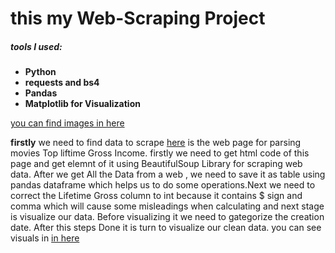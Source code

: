 # this my Web-Scraping Project 

##### tools I used:
- **Python**
- **requests and bs4** 
- **Pandas**
- **Matplotlib for Visualization**

<a href="https://www.linkedin.com/feed/update/urn:li:activity:7316867782854250496/">you can find images in here</a>

**firstly** we need to find data to scrape <a href="https://www.boxofficemojo.com/chart/top_lifetime_gross/?area=XWW">here</a> is the web page for parsing movies Top liftime Gross Income.
firstly we need to get html code of this page and get elemnt of it using BeautifulSoup Library for scraping web data. After we get All the Data from a web , we need to save it as table using pandas dataframe which helps us to do some operations.Next we need to correct the Lifetime Gross	column to int because it contains $ sign and comma which will cause some misleadings when calculating and next stage is visualize our data. Before visualizing it we need to gategorize the creation date. After this steps Done it is turn to visualize our clean data. you can see visuals in <a href="https://www.linkedin.com/feed/update/urn:li:activity:7316867782854250496/">in here</a>

